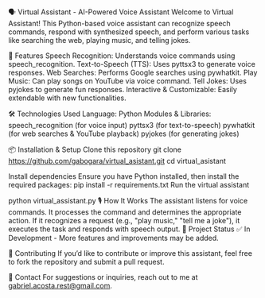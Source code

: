 🗣️ Virtual Assistant - AI-Powered Voice Assistant
Welcome to Virtual Assistant! This Python-based voice assistant can recognize speech commands, respond with synthesized speech, and perform various tasks like searching the web, playing music, and telling jokes.

🚀 Features
Speech Recognition: Understands voice commands using speech_recognition.
Text-to-Speech (TTS): Uses pyttsx3 to generate voice responses.
Web Searches: Performs Google searches using pywhatkit.
Play Music: Can play songs on YouTube via voice command.
Tell Jokes: Uses pyjokes to generate fun responses.
Interactive & Customizable: Easily extendable with new functionalities.

🛠️ Technologies Used
Language: Python
Modules & Libraries:
speech_recognition (for voice input)
pyttsx3 (for text-to-speech)
pywhatkit (for web searches & YouTube playback)
pyjokes (for generating jokes)

📦 Installation & Setup
Clone this repository
git clone https://github.com/gabogara/virtual_asistant.git
cd virtual_asistant


Install dependencies
Ensure you have Python installed, then install the required packages:
pip install -r requirements.txt
Run the virtual assistant

python virtual_assistant.py
🎙️ How It Works
The assistant listens for voice commands.
It processes the command and determines the appropriate action.
If it recognizes a request (e.g., "play music," "tell me a joke"), it executes the task and responds with speech output.
📌 Project Status
✅ In Development - More features and improvements may be added.

🤝 Contributing
If you’d like to contribute or improve this assistant, feel free to fork the repository and submit a pull request.

📧 Contact
For suggestions or inquiries, reach out to me at gabriel.acosta.rest@gmail.com.
